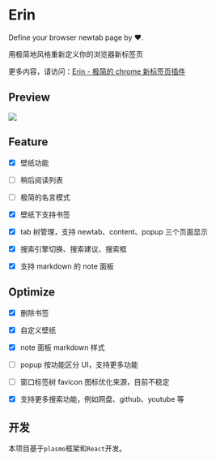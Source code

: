 # Erin

Define your browser newtab page by ❤️.

用极简地风格重新定义你的浏览器新标签页

更多内容，请访问：[Erin - 极简的 chrome 新标签页插件](https://erin-homepage.vercel.app/)



## Preview

![](https://i.imgur.com/MF3jWNF.jpeg)

## Feature

- [x] 壁纸功能

- [ ] 稍后阅读列表

- [ ] 极简的名言模式

- [x] 壁纸下支持书签

- [x] tab 树管理，支持 newtab、content、popup 三个页面显示

- [x] 搜索引擎切换、搜索建议、搜索框

- [x] 支持 markdown 的 note 面板

  



## Optimize

- [x] 删除书签
- [x]  自定义壁纸
- [x] note 面板 markdown 样式
- [ ] popup 按功能区分 UI，支持更多功能
- [ ] 窗口标签树 favicon 图标优化来源，目前不稳定
- [x] 支持更多搜索功能，例如网盘、github、youtube 等


## 开发

本项目基于`plasmo`框架和`React`开发。
